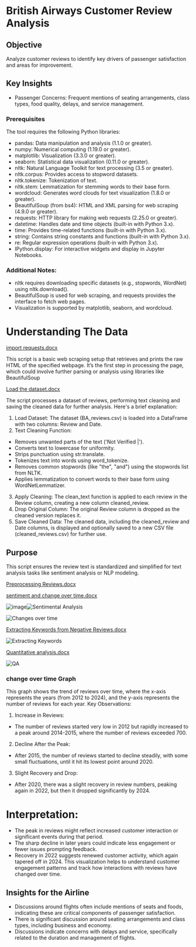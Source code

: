 # British Airways Customer Review Analysis
## Objective
Analyze customer reviews to identify key drivers of passenger satisfaction and areas for improvement.
## Key Insights
*	Passenger Concerns: Frequent mentions of seating arrangements, class types, food quality, delays, and service management.
###	Prerequisites
The tool requires the following Python libraries:
*	pandas: Data manipulation and analysis (1.1.0 or greater).
*	numpy: Numerical computing (1.19.0 or greater).
*	matplotlib: Visualization (3.3.0 or greater).
*	seaborn: Statistical data visualization (0.11.0 or greater).
*	nltk: Natural Language Toolkit for text processing (3.5 or greater). 
*	nltk.corpus: Provides access to stopword datasets.
*	nltk.tokenize: Tokenization of text.
*	nltk.stem: Lemmatization for stemming words to their base form.
*	wordcloud: Generates word clouds for text visualization (1.8.0 or greater).
*	BeautifulSoup (from bs4): HTML and XML parsing for web scraping (4.9.0 or greater).
*	requests: HTTP library for making web requests (2.25.0 or greater).
*	datetime: Handles date and time objects (built-in with Python 3.x).
*	time: Provides time-related functions (built-in with Python 3.x).
*	string: Contains string constants and functions (built-in with Python 3.x).
*	re: Regular expression operations (built-in with Python 3.x).
*	IPython.display: For interactive widgets and display in Jupyter Notebooks.

### Additional Notes:
*	nltk requires downloading specific datasets (e.g., stopwords, WordNet) using nltk.download().
*	BeautifulSoup is used for web scraping, and requests provides the interface to fetch web pages.
*	Visualization is supported by matplotlib, seaborn, and wordcloud.
  
# Understanding The Data

[import requests.docx](https://github.com/user-attachments/files/18136705/import.requests.docx)

This script is a basic web scraping setup that retrieves and prints the raw HTML of the specified webpage. It’s the first step in processing the page, which could involve further parsing or analysis using libraries like BeautifulSoup

[Load the dataset.docx](https://github.com/user-attachments/files/18136779/Load.the.dataset.docx)

The script processes a dataset of reviews, performing text cleaning and saving the cleaned data for further analysis. Here's a brief explanation:
1.	Load Dataset: The dataset (BA_reviews.csv) is loaded into a DataFrame with two columns: Review and Date.
2.	Text Cleaning Function:
*	Removes unwanted parts of the text ('Not Verified |').
*	Converts text to lowercase for uniformity.
*	Strips punctuation using str.translate.
*	Tokenizes text into words using word_tokenize.
*	Removes common stopwords (like "the", "and") using the stopwords list from NLTK.
*	Applies lemmatization to convert words to their base form using WordNetLemmatizer.
3.	Apply Cleaning: The clean_text function is applied to each review in the Review column, creating a new column cleaned_review.
4.	Drop Original Column: The original Review column is dropped as the cleaned version replaces it.
5.	Save Cleaned Data: The cleaned data, including the cleaned_review and Date columns, is displayed and optionally saved to a new CSV file (cleaned_reviews.csv) for further use.
 	
## Purpose
This script ensures the review text is standardized and simplified for text analysis tasks like sentiment analysis or NLP modeling.

[Preprocessing Reviews.docx](https://github.com/user-attachments/files/18136827/Preprocessing.Reviews.docx)

[sentiment and change over time.docx](https://github.com/user-attachments/files/18136899/sentiment.and.change.over.time.docx)




![image](https://github.com/user-attachments/assets/38b7db62-afa0-4a7e-b345-44c596d65a1d)![Sentimental Analysis](https://github.com/user-attachments/assets/08309209-8e3d-474f-8518-becde166b948)

![Changes over time](https://github.com/user-attachments/assets/7581c62b-d94e-4949-9ee8-f360f1cf24f9)


[Extracting Keywords from Negative Reviews.docx](https://github.com/user-attachments/files/18136974/Extracting.Keywords.from.Negative.Reviews.docx)


![Extracting Keywords](https://github.com/user-attachments/assets/51005c33-619f-4a8d-ab18-7942d2f1f80e)


[Quantitative analysis.docx](https://github.com/user-attachments/files/18136998/Quantitative.analysis.docx)


![QA](https://github.com/user-attachments/assets/af08e410-582d-4139-becd-0713904c436e)

### change over time Graph
This graph shows the trend of reviews over time, where the x-axis represents the years (from 2012 to 2024), and the y-axis represents the number of reviews for each year.
Key Observations:
1.	Increase in Reviews:
*	The number of reviews started very low in 2012 but rapidly increased to a peak around 2014-2015, where the number of reviews exceeded 700.
2.	Decline After the Peak:
*	After 2015, the number of reviews started to decline steadily, with some small fluctuations, until it hit its lowest point around 2020.
3.	Slight Recovery and Drop:
*	After 2020, there was a slight recovery in review numbers, peaking again in 2022, but then it dropped significantly by 2024.
  
# Interpretation:
*	The peak in reviews might reflect increased customer interaction or significant events during that period.
*	The sharp decline in later years could indicate less engagement or fewer issues prompting feedback.
*	Recovery in 2022 suggests renewed customer activity, which again tapered off in 2024.
This visualization helps to understand customer engagement patterns and track how interactions with reviews have changed over time.

## Insights for the Airline 
*	Discussions around flights often include mentions of seats and foods, indicating these are critical components of passenger satisfaction.
*	There is significant discussion around seating arrangements and class types, including business and economy.
*	Discussions indicate concerns with delays and service, specifically related to the duration and management of flights.


